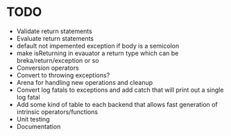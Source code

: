 # TODO
- Validate return statements
- Evaluate return statements
- default not impemented exception if body is a semicolon
- make isReturning in evauator a return type which can be breka/return/exception or so
- Conversion operators
- Convert to throwing exceptions?
- Arena for handling new operations and cleanup
- Convert log fatals to exceptions and add catch that will print out a single log fatal
- Add some kind of table to each backend that allows fast generation of intrinsic operators/functions
- Unit testing
- Documentation
